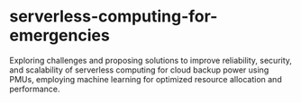 # serverless-computing-for-emergencies
Exploring challenges and proposing solutions to improve reliability, security, and scalability of serverless computing for cloud backup power using PMUs, employing machine learning for optimized resource allocation and performance.
